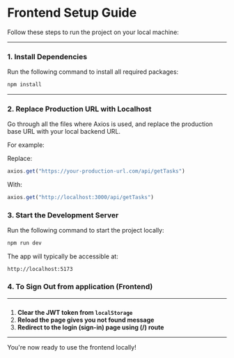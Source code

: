 # Frontend Setup Guide

Follow these steps to run the project on your local machine:

---

### 1. Install Dependencies

Run the following command to install all required packages:

```bash
npm install
```

---

### 2. Replace Production URL with Localhost

Go through all the files where Axios is used, and replace the production base URL with your local backend URL.

For example:

Replace:
```js
axios.get("https://your-production-url.com/api/getTasks")
```

With:
```js
axios.get("http://localhost:3000/api/getTasks")
```


### 3. Start the Development Server

Run the following command to start the project locally:

```bash
npm run dev
```

The app will typically be accessible at:

```
http://localhost:5173
```
### 4. To Sign Out from application (Frontend)
---

###

1. **Clear the JWT token from `localStorage`**
2. **Reload the page gives you not found message**
3. **Redirect to the login (sign-in) page using (/) route**

---

You're now ready to use the frontend locally! 
